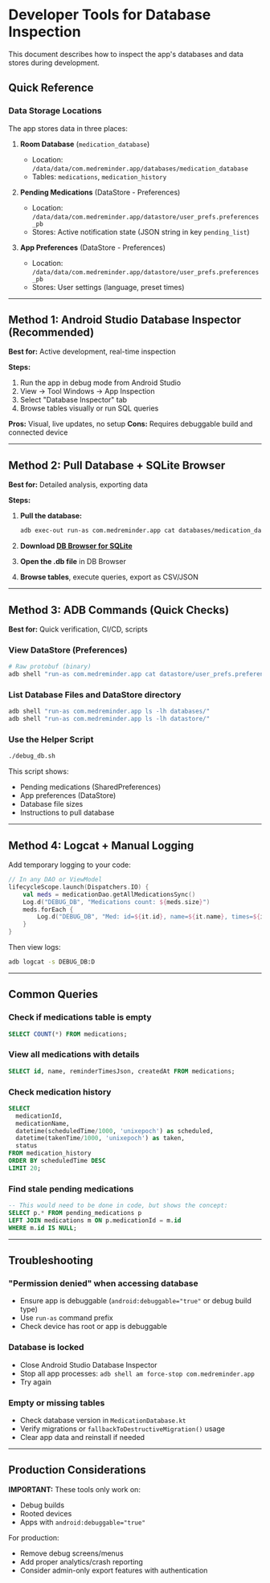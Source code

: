 # Developer Tools for Database Inspection

This document describes how to inspect the app's databases and data stores during development.

## Quick Reference

### Data Storage Locations

The app stores data in three places:

1. **Room Database** (`medication_database`)
   - Location: `/data/data/com.medreminder.app/databases/medication_database`
   - Tables: `medications`, `medication_history`
   
2. **Pending Medications** (DataStore - Preferences)
   - Location: `/data/data/com.medreminder.app/datastore/user_prefs.preferences_pb`
   - Stores: Active notification state (JSON string in key `pending_list`)
   
3. **App Preferences** (DataStore - Preferences)
   - Location: `/data/data/com.medreminder.app/datastore/user_prefs.preferences_pb`
   - Stores: User settings (language, preset times)

---

## Method 1: Android Studio Database Inspector (Recommended)

**Best for:** Active development, real-time inspection

**Steps:**
1. Run the app in debug mode from Android Studio
2. View → Tool Windows → App Inspection
3. Select "Database Inspector" tab
4. Browse tables visually or run SQL queries

**Pros:** Visual, live updates, no setup
**Cons:** Requires debuggable build and connected device

---

## Method 2: Pull Database + SQLite Browser

**Best for:** Detailed analysis, exporting data

**Steps:**

1. **Pull the database:**
   ```bash
   adb exec-out run-as com.medreminder.app cat databases/medication_database > medication_database.db
   ```

2. **Download [DB Browser for SQLite](https://sqlitebrowser.org/)**

3. **Open the .db file** in DB Browser

4. **Browse tables**, execute queries, export as CSV/JSON

---

## Method 3: ADB Commands (Quick Checks)

**Best for:** Quick verification, CI/CD, scripts

### View DataStore (Preferences)

```bash
# Raw protobuf (binary)
adb shell "run-as com.medreminder.app cat datastore/user_prefs.preferences_pb" > user_prefs.preferences_pb
```

### List Database Files and DataStore directory

```bash
adb shell "run-as com.medreminder.app ls -lh databases/"
adb shell "run-as com.medreminder.app ls -lh datastore/"
```

### Use the Helper Script

```bash
./debug_db.sh
```

This script shows:
- Pending medications (SharedPreferences)
- App preferences (DataStore)
- Database file sizes
- Instructions to pull database

---

## Method 4: Logcat + Manual Logging

Add temporary logging to your code:

```kotlin
// In any DAO or ViewModel
lifecycleScope.launch(Dispatchers.IO) {
    val meds = medicationDao.getAllMedicationsSync()
    Log.d("DEBUG_DB", "Medications count: ${meds.size}")
    meds.forEach {
        Log.d("DEBUG_DB", "Med: id=${it.id}, name=${it.name}, times=${it.reminderTimesJson}")
    }
}
```

Then view logs:
```bash
adb logcat -s DEBUG_DB:D
```

---

## Common Queries

### Check if medications table is empty
```sql
SELECT COUNT(*) FROM medications;
```

### View all medications with details
```sql
SELECT id, name, reminderTimesJson, createdAt FROM medications;
```

### Check medication history
```sql
SELECT 
  medicationId,
  medicationName,
  datetime(scheduledTime/1000, 'unixepoch') as scheduled,
  datetime(takenTime/1000, 'unixepoch') as taken,
  status
FROM medication_history
ORDER BY scheduledTime DESC
LIMIT 20;
```

### Find stale pending medications
```sql
-- This would need to be done in code, but shows the concept:
SELECT p.* FROM pending_medications p
LEFT JOIN medications m ON p.medicationId = m.id
WHERE m.id IS NULL;
```

---

## Troubleshooting

### "Permission denied" when accessing database
- Ensure app is debuggable (`android:debuggable="true"` or debug build type)
- Use `run-as` command prefix
- Check device has root or app is debuggable

### Database is locked
- Close Android Studio Database Inspector
- Stop all app processes: `adb shell am force-stop com.medreminder.app`
- Try again

### Empty or missing tables
- Check database version in `MedicationDatabase.kt`
- Verify migrations or `fallbackToDestructiveMigration()` usage
- Clear app data and reinstall if needed

---



## Production Considerations

**IMPORTANT:** These tools only work on:
- Debug builds
- Rooted devices
- Apps with `android:debuggable="true"`

For production:
- Remove debug screens/menus
- Add proper analytics/crash reporting
- Consider admin-only export features with authentication
